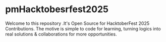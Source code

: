 # pmHacktobesrfest2025
Welcome to this repository .It's Open Source for HacktoberFest 2025 Contributions. The motive is simple to code for learning, turning logics into real solutions &amp; collaborations for more opportunities. 
